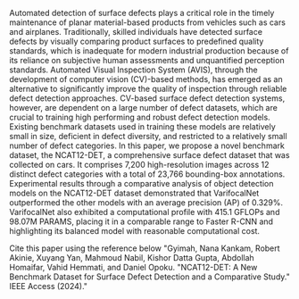 Automated detection of surface defects plays a critical role in the timely maintenance of planar material-based products from vehicles such as cars and airplanes. Traditionally, skilled individuals have detected surface defects by visually comparing product surfaces to predefined quality standards, which is inadequate for modern industrial production because of its reliance on subjective human assessments and unquantified perception standards. Automated Visual Inspection System (AVIS), through the development of computer vision (CV)-based methods, has emerged as an alternative to significantly improve the quality of inspection through reliable defect detection approaches. CV-based surface defect detection systems, however, are dependent on a large number of defect datasets, which are crucial to training high performing and robust defect detection models. Existing benchmark datasets used in training these models are relatively small in size, deficient in defect diversity, and restricted to a relatively small number of defect categories. In this paper, we propose a novel benchmark dataset, the NCAT12-DET, a comprehensive surface defect dataset that was collected on cars. It comprises 7,200 high-resolution images across 12 distinct defect categories with a total of 23,766 bounding-box annotations. Experimental results through a comparative analysis of object detection models on the NCAT12-DET dataset demonstrated that VarifocalNet outperformed the other models with an average precision (AP) of $0.329\%$. VarifocalNet also exhibited a computational profile with 415.1 GFLOPs and 98.07M PARAMS, placing it in a comparable range to Faster R-CNN and highlighting its balanced model with reasonable computational cost.

Cite this paper using the reference below 
"Gyimah, Nana Kankam, Robert Akinie, Xuyang Yan, Mahmoud Nabil, Kishor Datta Gupta, Abdollah Homaifar, Vahid Hemmati, and Daniel Opoku. "NCAT12-DET: A New Benchmark Dataset for Surface Defect Detection and a Comparative Study." IEEE Access (2024)."
